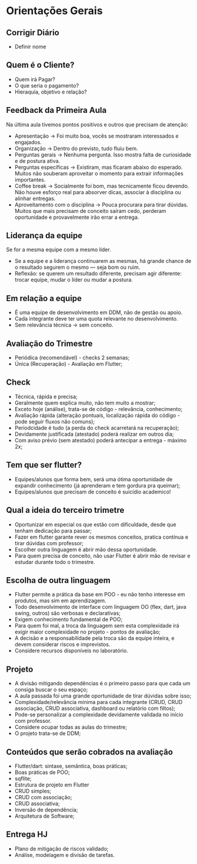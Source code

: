 # Orientações Gerais

## Corrigir Diário
- Definir nome

## Quem é o Cliente?
- Quem irá Pagar?
- O que seria o pagamento?
- Hieraquia, objetivo e relação?

## Feedback da Primeira Aula
Na última aula tivemos pontos positivos e outros que precisam de atenção:    
- Apresentação → Foi muito boa, vocês se mostraram interessados e engajados.  
- Organização → Dentro do previsto, tudo fluiu bem.   
- Perguntas gerais → Nenhuma pergunta. Isso mostra falta de curiosidade e de postura ativa.  
- Perguntas específicas → Existiram, mas ficaram abaixo do esperado. Muitos não souberam aproveitar o momento para extrair informações importantes.  
- Coffee break → Socialmente foi bom, mas tecnicamente ficou devendo. Não houve esforço real para absorver dicas, associar à disciplina ou alinhar entregas.
- Aproveitamento com o disciplina → Pouca procurara para tirar dúvidas. Muitos que mais precisam de conceito saíram cedo, perderam oportunidade e provavelmente irão errar a entrega. 

## Liderança da equipe 
Se for a mesma equipe com a mesmo líder.  
- Se a equipe e a liderança continuarem as mesmas, há grande chance de o resultado segurem o mesmo — seja bom ou ruim.
- Reflexão: se querem um resultado diferente, precisam agir diferente: trocar equipe, mudar o líder ou mudar a postura.

## Em relação a equipe
- É uma equipe de desenvolvimento em DDM, não de gestão ou apoio.  
- Cada integrante deve ter uma quota relevante no desenvolvimento.  
- Sem relevância técnica → sem conceito.  

## Avaliação do Trimestre
- Periódica (recomendável) - checks 2 semanas;
- Única (Recuperação) - Avaliação em Flutter;

## Check
- Técnica, rápida e precisa;  
- Geralmente quem explica muito, não tem muito a mostrar;  
- Exceto hoje (análise), trata-se de código - relevância, conhecimento;  
- Avaliação rápida (alteração pontuais, localização rápida do código - pode seguir fluxos não comuns);  
- Periodcidade é tudo (a perda do check acarretará na recuperação);
- Devidamente justificada (atestado) poderá realizar em outros dia;
- Com aviso prévio (sem atestado) poderá antecipar a entrega - máximo 2x;

## Tem que ser flutter?
- Equipes/alunos que forma bem, será uma ótima oportunidade de expandir conhecimento (já aprenderam e tem gordura pra queimar);
- Equipes/alunos que precisam de conceito é suicídio academico!

## Qual a ideia do terceiro trimetre
- Oportunizar em especial os que estão com dificuldade, desde que tenham dedicação para passar;
- Fazer em flutter garante rever os mesmos conceitos, pratica contínua e tirar dúvidas com professor;
- Escolher outra linguagem é abrir mão dessa oportunidade.  
- Para quem precisa de conceito, não usar Flutter é abrir mão de revisar e estudar durante todo o trimestre.  

## Escolha de outra linguagem
- Flutter permite a prática da base em POO - eu não tenho interesse em produtos, mas sim em aprendizagem.
- Todo desenvolvimento de interface com linguagem OO (flex, dart, java swing, outros) são verbosas e declarativas;
- Exigem conhecimento fundamental de POO;
- Para quem foi mal, a troca da linguagem sem esta complexidade irá exigir maior complexidade no projeto - pontos de avaliação;
- A decisão e a responsabilidade pela troca são da equipe inteira, e devem considerar riscos e imprevistos.
- Considere recursos disponíveis no laboratório.

## Projeto
- A divisão mitigando dependências é o primeiro passo para que cada um consiga buscar o seu espaço;
- A aula passada foi uma grande oportunidade de tirar dúvidas sobre isso;
- Complexidade/relevância mínima para cada integrante (CRUD, CRUD associação, CRUD associativa, dashboard ou relatório com filtos);
- Pode-se personalizar a complexidade devidamente validada no início com professor.
- Considere ocupar todas as aulas do trimestre;
- O projeto trata-se de DDM;

## Conteúdos que serão cobrados na avaliação
- Flutter/dart: sintaxe, semântica, boas práticas;
- Boas práticas de POO;
- sqflite;
- Estrutura de projeto em Flutter
- CRUD simples;
- CRUD com associação;
- CRUD associativa;
- Inversão de dependência;
- Arquitetura de Software;

## Entrega HJ
- Plano de mitigação de riscos validado;
- Análise, modelagem e divisão de tarefas.


